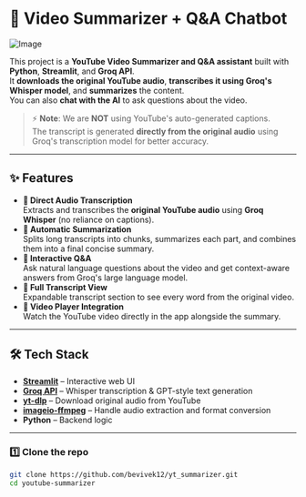 # 🎥 Video Summarizer + Q&A Chatbot
![Image](https://github.com/user-attachments/assets/d8aead1f-c34f-421a-bb82-505ae319484f)

This project is a **YouTube Video Summarizer and Q&A assistant** built with **Python**, **Streamlit**, and **Groq API**.  
It **downloads the original YouTube audio**, **transcribes it using Groq's Whisper model**, and **summarizes** the content.  
You can also **chat with the AI** to ask questions about the video.

> ⚡ **Note**: We are **NOT** using YouTube's auto-generated captions.  
> The transcript is generated **directly from the original audio** using Groq's transcription model for better accuracy.

---

## ✨ Features
- **🎯 Direct Audio Transcription**  
  Extracts and transcribes the **original YouTube audio** using **Groq Whisper** (no reliance on captions).
- **📝 Automatic Summarization**  
  Splits long transcripts into chunks, summarizes each part, and combines them into a final concise summary.
- **💬 Interactive Q&A**  
  Ask natural language questions about the video and get context-aware answers from Groq's large language model.
- **📜 Full Transcript View**  
  Expandable transcript section to see every word from the original video.
- **🎥 Video Player Integration**  
  Watch the YouTube video directly in the app alongside the summary.

---

## 🛠 Tech Stack
- **[Streamlit](https://streamlit.io/)** – Interactive web UI
- **[Groq API](https://groq.com/)** – Whisper transcription & GPT-style text generation
- **[yt-dlp](https://github.com/yt-dlp/yt-dlp)** – Download original audio from YouTube
- **[imageio-ffmpeg](https://pypi.org/project/imageio-ffmpeg/)** – Handle audio extraction and format conversion
- **Python** – Backend logic

---

### 1️⃣ Clone the repo
```bash
git clone https://github.com/bevivek12/yt_summarizer.git
cd youtube-summarizer


